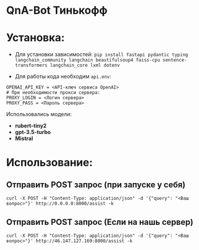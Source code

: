 # QnA-Bot Тинькофф
# Установка:
- Для установки зависимостей:
`pip install fastapi pydantic typing langchain_community langchain beautifulsoup4 faiss-cpu sentence-transformers langchain_core lxml dotenv`

- Для работы кода необходим `api.env`:
```
OPENAI_API_KEY = <API-ключ сервиса OpenAI>
# При необходимости прокси сервера:
PROXY_LOGIN = <Логин сервера>
PROXY_PASS = <Пароль сервера>
```

Использовались модели:
- **rubert-tiny2**
- **gpt-3.5-turbo**
- **Mistral**

# Использование:
## Отправить POST запрос (при запуске у себя)
`curl -X POST -H "Content-Type: application/json" -d '{"query": "<Ваш вопрос>"}' http://0.0.0.0:8000/assist -k`
## Отправить POST запрос (Если на нашь сервер)
`curl -X POST -H "Content-Type: application/json" -d '{"query": "<Ваш вопрос>"}' http://46.147.127.169:8000/assist -k`

